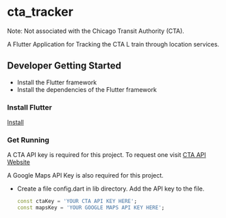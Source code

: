 # cta_tracker

Note: Not associated with the Chicago Transit Authority (CTA).

A Flutter Application for Tracking the CTA L train through location services. 

## Developer Getting Started
 * Install the Flutter framework
 * Install the dependencies of the Flutter framework

### Install Flutter
[Install](https://flutter.io/get-started/install)

### Get Running
A CTA API key is required for this project. To request one visit 
[CTA API Website](https://www.transitchicago.com/developers/traintracker/)

A Google Maps API Key is also required for this project. 

* Create a file config.dart in lib directory. Add the API key to the file.

    ```dart
    const ctaKey = 'YOUR CTA API KEY HERE';
    const mapsKey = 'YOUR GOOGLE MAPS API KEY HERE';
    ```
